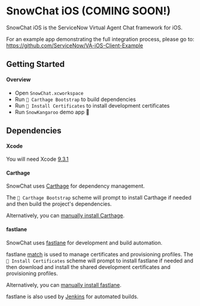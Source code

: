 # SnowChat iOS (COMING SOON!)

SnowChat iOS is the ServiceNow Virtual Agent Chat framework for iOS.

For an example app demonstrating the full integration process, please go to:
https://github.com/ServiceNow/VA-iOS-Client-Example

## Getting Started

#### Overview
- Open `SnowChat.xcworkspace`
- Run `🎯 Carthage Bootstrap` to build dependencies
- Run `🎯 Install Certificates` to install development certificates
- Run `SnowKangaroo` demo app 🎉

## Dependencies
#### Xcode
You will need Xcode [9.3.1](https://download.developer.apple.com/Developer_Tools/Xcode_9.3.1/Xcode_9.3.1.xip)

#### Carthage
SnowChat uses [Carthage](https://github.com/Carthage/Carthage) for dependency management. 

The `🎯 Carthage Bootstrap` scheme will prompt to install Carthage if needed and then build the project's dependencies. 

Alternatively, you can [manually install Carthage](https://github.com/Carthage/Carthage/#installing-carthage).

#### fastlane
SnowChat uses [fastlane](https://fastlane.tools) for development and build automation.

fastlane [match](https://docs.fastlane.tools/actions/match) is used to manage certificates and provisioning profiles. The `🎯 Install Certificates` scheme will prompt to install fastlane if needed and then download and install the shared development certificates and provisioning profiles.

Alternatively, you can [manually install fastlane](https://docs.fastlane.tools/getting-started/ios/setup/#choose-your-installation-method).

fastlane is also used by [Jenkins](https://jenkins-charlie.lab3.service-now.com/job/mobile/job/SnowKangaroo-iOS/) for automated builds.
